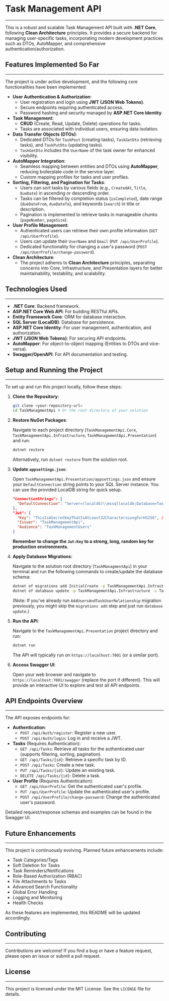 # Task Management API

-----

This is a robust and scalable Task Management API built with **.NET Core**, following **Clean Architecture** principles. It provides a secure backend for managing user-specific tasks, incorporating modern development practices such as DTOs, AutoMapper, and comprehensive authentication/authorization.

## Features Implemented So Far

-----

The project is under active development, and the following core functionalities have been implemented:

  * **User Authentication & Authorization**:
      * User registration and login using **JWT (JSON Web Tokens)**.
      * Secure endpoints requiring authenticated access.
      * Password hashing and security managed by **ASP.NET Core Identity**.
  * **Task Management**:
      * **CRUD** (Create, Read, Update, Delete) operations for tasks.
      * Tasks are associated with individual users, ensuring data isolation.
  * **Data Transfer Objects (DTOs)**:
      * Dedicated DTOs for `TaskPost` (creating tasks), `TaskGetDto` (retrieving tasks), and `TaskPutDto` (updating tasks).
      * `TaskGetDto` includes the `UserName` of the task owner for enhanced visibility.
  * **AutoMapper Integration**:
      * Seamless mapping between entities and DTOs using **AutoMapper**, reducing boilerplate code in the service layer.
      * Custom mapping profiles for tasks and user profiles.
  * **Sorting, Filtering, and Pagination for Tasks**:
      * Users can sort tasks by various fields (e.g., `CreatedAt`, `Title`, `DueDate`) in ascending or descending order.
      * Tasks can be filtered by completion status (`isCompleted`), date range (`dueDateFrom`, `dueDateTo`), and keywords (`search`) in title or description.
      * Pagination is implemented to retrieve tasks in manageable chunks (`pageNumber`, `pageSize`).
  * **User Profile Management**:
      * Authenticated users can retrieve their own profile information (`GET /api/UserProfile`).
      * Users can update their `UserName` and `Email` (`PUT /api/UserProfile`).
      * Dedicated functionality for changing a user's password (`POST /api/UserProfile/change-password`).
  * **Clean Architecture**:
      * The project adheres to **Clean Architecture** principles, separating concerns into Core, Infrastructure, and Presentation layers for better maintainability, testability, and scalability.

## Technologies Used

-----

  * **.NET Core**: Backend framework.
  * **ASP.NET Core Web API**: For building RESTful APIs.
  * **Entity Framework Core**: ORM for database interaction.
  * **SQL Server (LocalDB)**: Database for persistence.
  * **ASP.NET Core Identity**: For user management, authentication, and authorization.
  * **JWT (JSON Web Tokens)**: For securing API endpoints.
  * **AutoMapper**: For object-to-object mapping (Entities to DTOs and vice-versa).
  * **Swagger/OpenAPI**: For API documentation and testing.

## Setup and Running the Project

-----

To set up and run this project locally, follow these steps:

1.  **Clone the Repository**:

    ```bash
    git clone <your-repository-url>
    cd TaskManagmentApi # Or the root directory of your solution
    ```

2.  **Restore NuGet Packages**:

    Navigate to each project directory (`TaskManagementApi.Core`, `TaskManagementApi.Infrastructure`, `TaskManagementApi.Presentation`) and run:

    ```bash
    dotnet restore
    ```

    Alternatively, run `dotnet restore` from the solution root.

3.  **Update `appsettings.json`**:

    Open `TaskManagementApi.Presentation/appsettings.json` and ensure your `DefaultConnection` string points to your SQL Server instance. You can use the provided LocalDB string for quick setup.

    ```json
    "ConnectionStrings": {
      "DefaultConnection": "Server=(localdb)\\mssqllocaldb;Database=TaskDbCleanArchUoWAuth;Trusted_Connection=True;MultipleActiveResultSets=true;TrustServerCertificate=True;"
    },
    "Jwt": {
      "Key": "ThisIsASecretKeyThatIsAtLeast32CharactersLongForHS256", // !!! IMPORTANT: Change this to a strong, long, random key in production !!!
      "Issuer": "TaskManagementApi",
      "Audience": "TaskManagementUsers"
    }
    ```

    **Remember to change the `Jwt:Key` to a strong, long, random key for production environments.**

4.  **Apply Database Migrations**:

    Navigate to the solution root directory (`TaskManagmentApi`) in your terminal and run the following commands to create/update the database schema:

    ```bash
    dotnet ef migrations add InitialCreate -p TaskManagementApi.Infrastructure -s TaskManagementApi.Presentation
    dotnet ef database update -p TaskManagementApi.Infrastructure -s TaskManagementApi.Presentation
    ```

    (Note: If you've already run `AddUsersAndTaskUserRelationship` migration previously, you might skip the `migrations add` step and just run `database update`.)

5.  **Run the API**:

    Navigate to the `TaskManagementApi.Presentation` project directory and run:

    ```bash
    dotnet run
    ```

    The API will typically run on `https://localhost:7001` (or a similar port).

6.  **Access Swagger UI**:

    Open your web browser and navigate to `https://localhost:7001/swagger` (replace the port if different). This will provide an interactive UI to explore and test all API endpoints.

## API Endpoints Overview

-----

The API exposes endpoints for:

  * **Authentication**:
      * `POST /api/Auth/register`: Register a new user.
      * `POST /api/Auth/login`: Log in and receive a JWT.
  * **Tasks** (Requires Authentication):
      * `GET /api/Tasks`: Retrieve all tasks for the authenticated user (supports filtering, sorting, pagination).
      * `GET /api/Tasks/{id}`: Retrieve a specific task by ID.
      * `POST /api/Tasks`: Create a new task.
      * `PUT /api/Tasks/{id}`: Update an existing task.
      * `DELETE /api/Tasks/{id}`: Delete a task.
  * **User Profile** (Requires Authentication):
      * `GET /api/UserProfile`: Get the authenticated user's profile.
      * `PUT /api/UserProfile`: Update the authenticated user's profile.
      * `POST /api/UserProfile/change-password`: Change the authenticated user's password.

Detailed request/response schemas and examples can be found in the Swagger UI.

## Future Enhancements

-----

This project is continuously evolving. Planned future enhancements include:

  * Task Categories/Tags
  * Soft Deletion for Tasks
  * Task Reminders/Notifications
  * Role-Based Authorization (RBAC)
  * File Attachments to Tasks
  * Advanced Search Functionality
  * Global Error Handling
  * Logging and Monitoring
  * Health Checks

As these features are implemented, this README will be updated accordingly.

## Contributing

-----

Contributions are welcome\! If you find a bug or have a feature request, please open an issue or submit a pull request.

## License

-----

This project is licensed under the MIT License. See the `LICENSE` file for details.
